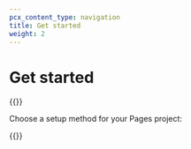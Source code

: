 ```yaml
---
pcx_content_type: navigation
title: Get started
weight: 2
---
```


# Get started

{{<render file="_pages_survey.md">}}

Choose a setup method for your Pages project:

{{<directory-listing showDescriptions="true">}}
